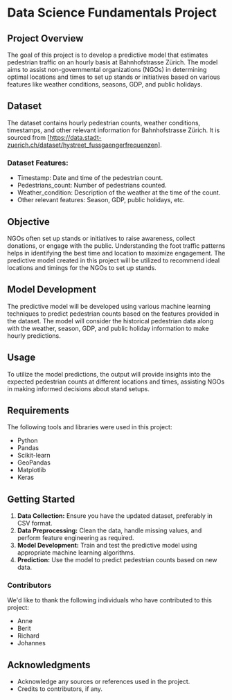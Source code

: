 # Data Science Fundamentals Project

## Project Overview

The goal of this project is to develop a predictive model that estimates pedestrian traffic on an hourly basis at Bahnhofstrasse Zürich. The model aims to assist non-governmental organizations (NGOs) in determining optimal locations and times to set up stands or initiatives based on various features like weather conditions, seasons, GDP, and public holidays.

## Dataset

The dataset contains hourly pedestrian counts, weather conditions, timestamps, and other relevant information for Bahnhofstrasse Zürich. It is sourced from [https://data.stadt-zuerich.ch/dataset/hystreet_fussgaengerfrequenzen].

### Dataset Features:

- Timestamp: Date and time of the pedestrian count.
- Pedestrians_count: Number of pedestrians counted.
- Weather_condition: Description of the weather at the time of the count.
- Other relevant features: Season, GDP, public holidays, etc.

## Objective

NGOs often set up stands or initiatives to raise awareness, collect donations, or engage with the public. Understanding the foot traffic patterns helps in identifying the best time and location to maximize engagement. The predictive model created in this project will be utilized to recommend ideal locations and timings for the NGOs to set up stands.

## Model Development

The predictive model will be developed using various machine learning techniques to predict pedestrian counts based on the features provided in the dataset. The model will consider the historical pedestrian data along with the weather, season, GDP, and public holiday information to make hourly predictions.

## Usage

To utilize the model predictions, the output will provide insights into the expected pedestrian counts at different locations and times, assisting NGOs in making informed decisions about stand setups.

## Requirements

The following tools and libraries were used in this project:

- Python
- Pandas
- Scikit-learn
- GeoPandas
- Matplotlib
- Keras

## Getting Started

1. **Data Collection:** Ensure you have the updated dataset, preferably in CSV format.
2. **Data Preprocessing:** Clean the data, handle missing values, and perform feature engineering as required.
3. **Model Development:** Train and test the predictive model using appropriate machine learning algorithms.
4. **Prediction:** Use the model to predict pedestrian counts based on new data.

### Contributors

We'd like to thank the following individuals who have contributed to this project:

- Anne
- Berit
- Richard
- Johannes

## Acknowledgments

- Acknowledge any sources or references used in the project.
- Credits to contributors, if any.
